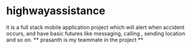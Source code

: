 # highwayassistance
it is a full stack mobile application project which will alert when accident occurs, and have basic futures like messaging, calling , sending location and so on.
** prasanth is my teammate in the project **

